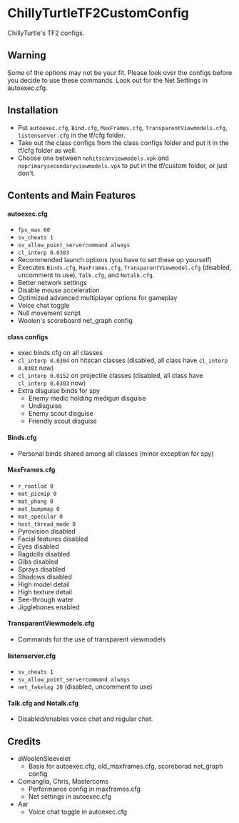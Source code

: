 # ChillyTurtleTF2CustomConfig
ChillyTurtle's TF2 configs.

## Warning
Some of the options may not be your fit. Please look over the configs before you decide to use these commands. Look out for the Net Settings in autoexec.cfg.

## Installation
- Put `autoexec.cfg`, `Bind.cfg`, `MaxFrames.cfg`, `TransparentViewmodels.cfg`, `listenserver.cfg` in the tf/cfg folder.
- Take out the class configs from the class configs folder and put it in the tf/cfg folder as well.
- Choose one between `nohitscanviewmodels.vpk` and `noprimarysecondaryviewmodels.vpk` to put in the tf/custom folder, or just don't.
## Contents and Main Features

#### autoexec.cfg
- `fps_max 60`
- `sv_cheats 1`
- `sv_allow_point_servercommand always`
- `cl_interp 0.0303`
- Recommended launch options (you have to set these up yourself)
- Executes `Binds.cfg`, `MaxFrames.cfg`, `TransparentViewmodel.cfg` (disabled, uncomment to use), `Talk.cfg`, and `Notalk.cfg`.
- Better network settings
- Disable mouse acceleration
- Optimized advanced multiplayer options for gameplay
- Voice chat toggle
- Null movement script
- Woolen's scoreboard net_graph config

#### class configs
- exec binds.cfg on all classes
- `cl_interp 0.0304` on hitscan classes (disabled, all class have `cl_interp 0.0303` now)
- `cl_interp 0.0152` on projectile classes (disabled, all class have `cl_interp 0.0303` now)
- Extra disguise binds for spy
  - Enemy medic holding medigun disguise
  - Undisguise
  - Enemy scout disguise
  - Friendly scout disguise

#### Binds.cfg
- Personal binds shared among all classes (minor exception for spy)

#### MaxFrames.cfg
- `r_rootlod 0`
- `mat_picmip 0`
- `mat_phong 0`
- `mat_bumpmap 0`
- `mat_specular 0`
- `host_thread_mode 0`
- Pyrovision disabled
- Facial features disabled
- Eyes disabled
- Ragdolls disabled
- Gibs disabled
- Sprays disabled
- Shadows disabled
- High model detail
- High texture detail
- See-through water
- Jigglebones enabled

#### TransparentViewmodels.cfg
- Commands for the use of transparent viewmodels

#### listenserver.cfg
- `sv_cheats 1`
- `sv_allow_point_servercommand always`
- `net_fakelag 20` (disabled, uncomment to use)

#### Talk.cfg and Notalk.cfg
- Disabled/enables voice chat and regular chat.


## Credits
- aWoolenSleevelet
  - Basis for autoexec.cfg, old_maxframes.cfg, scoreborad net_graph config
- Comanglia, Chris, Mastercoms
  - Performance config in maxframes.cfg
  - Net settings in autoexec.cfg
- Aar
  - Voice chat toggle in autoexec.cfg
